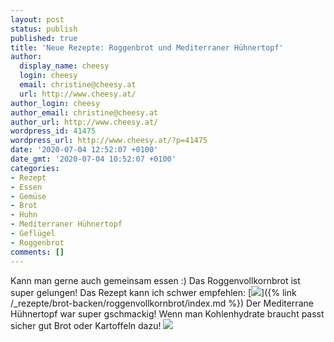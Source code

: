 ```yaml
---
layout: post
status: publish
published: true
title: 'Neue Rezepte: Roggenbrot und Mediterraner Hühnertopf'
author:
  display_name: cheesy
  login: cheesy
  email: christine@cheesy.at
  url: http://www.cheesy.at/
author_login: cheesy
author_email: christine@cheesy.at
author_url: http://www.cheesy.at/
wordpress_id: 41475
wordpress_url: http://www.cheesy.at/?p=41475
date: '2020-07-04 12:52:07 +0100'
date_gmt: '2020-07-04 10:52:07 +0100'
categories:
- Rezept
- Essen
- Gemüse
- Brot
- Huhn
- Mediterraner Hühnertopf
- Geflügel
- Roggenbrot
comments: []
---
```

Kann man gerne auch gemeinsam essen :)
Das Roggenvollkornbrot ist super gelungen! Das Rezept kann ich schwer empfehlen:
[![](http://www.cheesy.at/wp-content/uploads/Roggenbrot-1.jpg)]({% link /_rezepte/brot-backen/roggenvollkornbrot/index.md %})
Der Mediterrane Hühnertopf war super gschmackig! Wenn man Kohlenhydrate braucht passt sicher gut Brot oder Kartoffeln dazu!
[![](http://www.cheesy.at/wp-content/uploads/Hühnertopf-5.jpg)](http://www.cheesy.at/rezepte/hauptspeisen/gefluegel/mediterraner-huhnertopf/)
